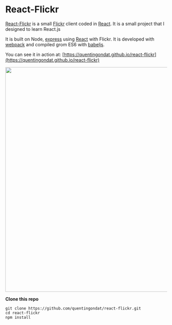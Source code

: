 # React-Flickr

[React-Flickr](https://quentingondat.github.io/react-flickr) is a small [Flickr](https://quentingondat.github.io/react-flickr) client coded in [React](https://facebook.github.io/react). It is a small project that I designed to learn React.js

It is built on Node, [express](http://expressjs.com) using [React](https://facebook.github.io/react) with Flickr. It is developed with [webpack](http://webpack.github.io) and compiled grom ES6 with [babeljs](http://babeljs.io).

You can see it in action at: [https://quentingondat.github.io/react-flickr](https://quentingondat.github.io/react-flickr)

<img src="https://quentingondat.github.io/react-flickr/showcase.png" width="700">

**Clone this repo**

```
git clone https://github.com/quentingondat/react-flickr.git
cd react-flickr
npm install
```
